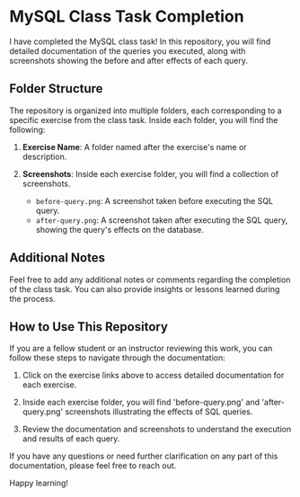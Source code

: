 # MySQL Class Task Completion

I have completed the MySQL class task! In this repository, you will find detailed documentation of the queries you executed, along with screenshots showing the before and after effects of each query.

## Folder Structure

The repository is organized into multiple folders, each corresponding to a specific exercise from the class task. Inside each folder, you will find the following:

1. **Exercise Name**: A folder named after the exercise's name or description.

2. **Screenshots**: Inside each exercise folder, you will find a collection of screenshots.

   - `before-query.png`: A screenshot taken before executing the SQL query.
   - `after-query.png`: A screenshot taken after executing the SQL query, showing the query's effects on the database.

## Additional Notes

Feel free to add any additional notes or comments regarding the completion of the class task. You can also provide insights or lessons learned during the process.

## How to Use This Repository

If you are a fellow student or an instructor reviewing this work, you can follow these steps to navigate through the documentation:

1. Click on the exercise links above to access detailed documentation for each exercise.

2. Inside each exercise folder, you will find 'before-query.png' and 'after-query.png' screenshots illustrating the effects of SQL queries.

3. Review the documentation and screenshots to understand the execution and results of each query.

If you have any questions or need further clarification on any part of this documentation, please feel free to reach out.

Happy learning!
